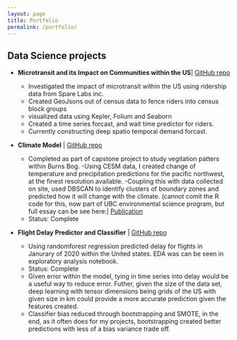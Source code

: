 ```yaml
---
layout: page
title: Portfolio
permalink: /portfolio/
---
```



## Data Science projects

- **Microtransit and its Impact on Communities within the US**\| [GitHub repo](https://github.com/jackblobe/Spare_Ridership)
    - Investigated the impact of microtransit within the US using ridership data from Spare Labs inc. 
    - Created GeoJsons out of census data to fence riders into census block groups
    - visualized data using Kepler, Folium and Seaborn
    - Created a time series forcast, and wait time predictor for riders.
    - Currently constructing deep spatio temporal demand forcast. 

- **Climate Model** \| [GitHub repo](https://github.com/jackblobe/Climate_Models_ENVR400)
    - Completed as part of capstone project to study vegitation patters within Burns Bog.
    -Using CESM data, I created change of temperature and precipitation predictions for the pacific northwest, at the finest resolution available. 
    -Coupling this with data collected on site, used DBSCAN to identify clusters of boundary zones and predicted how it will change with the climate. (cannot comit the R code for this, now part of UBC environmental science program, but full essay can be see here:\| [Publication](https://open.library.ubc.ca/cIRcle/collections/undergraduateresearch/52966/items/1.0390363)
    - Status: Complete


- **Flight Delay Predictor and Classifier** \| [GitHub repo](https://github.com/jackblobe/FlightDelayPrediction)
    - Using randomforest regression predicted delay for flights in Janurary of 2020 within the United states. EDA was can be seen in exploratory analysis notebook.  
    - Status: Complete
    - Given error within the model, tying in time series into delay would be a useful way to reduce error. Futher, given the size of the data set, deep learning with tensor dimensions being grids of the US with given size in km could provide a more accurate prediction given the features created. 
    - Classifier bias reduced through bootstrapping and SMOTE, in the end, as it often does for my projects, bootstrapping created better predictions with less of a bias variance trade off.  


